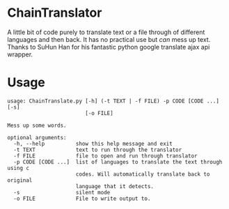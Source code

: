 # ChainTranslator
A little bit of code purely to translate text or a file through of different languages and then back. It has no practical use but _can_ mess up text. Thanks to SuHun Han for his fantastic python google translate ajax api wrapper.

# Usage
```
usage: ChainTranslate.py [-h] (-t TEXT | -f FILE) -p CODE [CODE ...] [-s]
                         [-o FILE]

Mess up some words.

optional arguments:
  -h, --help          show this help message and exit
  -t TEXT             text to run through the translator
  -f FILE             file to open and run through translator
  -p CODE [CODE ...]  list of languages to translate the text through using c
                      codes. Will automatically translate back to original
                      language that it detects.
  -s                  silent mode
  -o FILE             File to write output to.
  ```
